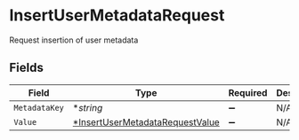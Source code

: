 # InsertUserMetadataRequest

Request insertion of user metadata


## Fields

| Field                                                                                    | Type                                                                                     | Required                                                                                 | Description                                                                              |
| ---------------------------------------------------------------------------------------- | ---------------------------------------------------------------------------------------- | ---------------------------------------------------------------------------------------- | ---------------------------------------------------------------------------------------- |
| `MetadataKey`                                                                            | **string*                                                                                | :heavy_minus_sign:                                                                       | N/A                                                                                      |
| `Value`                                                                                  | [*InsertUserMetadataRequestValue](../../models/shared/insertusermetadatarequestvalue.md) | :heavy_minus_sign:                                                                       | N/A                                                                                      |